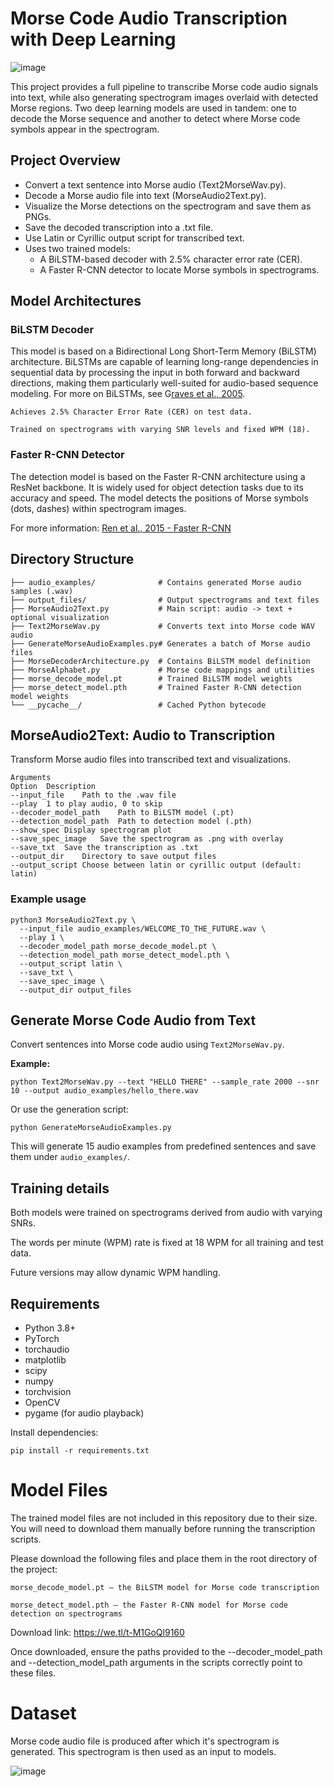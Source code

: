 # Morse Code Audio Transcription with Deep Learning
![image](https://github.com/user-attachments/assets/9a57c91c-b2c7-409e-9da1-1ec7b27db0d8)

This project provides a full pipeline to transcribe Morse code audio signals into text, while also generating spectrogram images overlaid with detected Morse regions. Two deep learning models are used in tandem: one to decode the Morse sequence and another to detect where Morse code symbols appear in the spectrogram.

## Project Overview
- Convert a text sentence into Morse audio (Text2MorseWav.py).
- Decode a Morse audio file into text (MorseAudio2Text.py).
- Visualize the Morse detections on the spectrogram and save them as PNGs.
- Save the decoded transcription into a .txt file.
- Use Latin or Cyrillic output script for transcribed text.
- Uses two trained models:
  -   A BiLSTM-based decoder with 2.5% character error rate (CER).
  -   A Faster R-CNN detector to locate Morse symbols in spectrograms.

## Model Architectures
### BiLSTM Decoder
This model is based on a Bidirectional Long Short-Term Memory (BiLSTM) architecture. BiLSTMs are capable of learning long-range dependencies in sequential data by processing the input in both forward and backward directions, making them particularly well-suited for audio-based sequence modeling. For more on BiLSTMs, see G[raves et al., 2005](https://www.cs.toronto.edu/~graves/phd.pdf).

    Achieves 2.5% Character Error Rate (CER) on test data.

    Trained on spectrograms with varying SNR levels and fixed WPM (18).

### Faster R-CNN Detector
The detection model is based on the Faster R-CNN architecture using a ResNet backbone. It is widely used for object detection tasks due to its accuracy and speed. The model detects the positions of Morse symbols (dots, dashes) within spectrogram images.

For more information: [Ren et al., 2015 - Faster R-CNN](https://arxiv.org/abs/1506.01497)

## Directory Structure
```
├── audio_examples/              # Contains generated Morse audio samples (.wav)
├── output_files/                # Output spectrograms and text files
├── MorseAudio2Text.py           # Main script: audio -> text + optional visualization
├── Text2MorseWav.py             # Converts text into Morse code WAV audio
├── GenerateMorseAudioExamples.py# Generates a batch of Morse audio files
├── MorseDecoderArchitecture.py  # Contains BiLSTM model definition
├── MorseAlphabet.py             # Morse code mappings and utilities
├── morse_decode_model.pt        # Trained BiLSTM model weights
├── morse_detect_model.pth       # Trained Faster R-CNN detection model weights
└── __pycache__/                 # Cached Python bytecode
```

## MorseAudio2Text: Audio to Transcription

Transform Morse audio files into transcribed text and visualizations.

```
Arguments
Option	Description
--input_file	Path to the .wav file
--play	1 to play audio, 0 to skip
--decoder_model_path	Path to BiLSTM model (.pt)
--detection_model_path	Path to detection model (.pth)
--show_spec	Display spectrogram plot
--save_spec_image	Save the spectrogram as .png with overlay
--save_txt	Save the transcription as .txt
--output_dir	Directory to save output files
--output_script	Choose between latin or cyrillic output (default: latin)
```

### Example usage
```
python3 MorseAudio2Text.py \
  --input_file audio_examples/WELCOME_TO_THE_FUTURE.wav \
  --play 1 \
  --decoder_model_path morse_decode_model.pt \
  --detection_model_path morse_detect_model.pth \
  --output_script latin \
  --save_txt \
  --save_spec_image \
  --output_dir output_files
```

## Generate Morse Code Audio from Text
Convert sentences into Morse code audio using `Text2MorseWav.py`.

**Example:**
```
python Text2MorseWav.py --text "HELLO THERE" --sample_rate 2000 --snr 10 --output audio_examples/hello_there.wav
```
Or use the generation script:
```
python GenerateMorseAudioExamples.py
```
This will generate 15 audio examples from predefined sentences and save them under `audio_examples/`.

## Training details
Both models were trained on spectrograms derived from audio with varying SNRs.

The words per minute (WPM) rate is fixed at 18 WPM for all training and test data.

Future versions may allow dynamic WPM handling.

## Requirements
- Python 3.8+
- PyTorch
- torchaudio
- matplotlib
- scipy
- numpy
- torchvision
- OpenCV
- pygame (for audio playback)

Install dependencies:
```
pip install -r requirements.txt
```
# Model Files

The trained model files are not included in this repository due to their size. You will need to download them manually before running the transcription scripts.

Please download the following files and place them in the root directory of the project:

    morse_decode_model.pt — the BiLSTM model for Morse code transcription

    morse_detect_model.pth — the Faster R-CNN model for Morse code detection on spectrograms

Download link: https://we.tl/t-M1GoQl9160

Once downloaded, ensure the paths provided to the --decoder_model_path and --detection_model_path arguments in the scripts correctly point to these files.

# Dataset

Morse code audio file is produced after which it's spectrogram is generated.
This spectrogram is then used as an input to models.

![image](https://github.com/user-attachments/assets/22fd50f7-2735-47f0-8570-9f8a9540b0bf)
